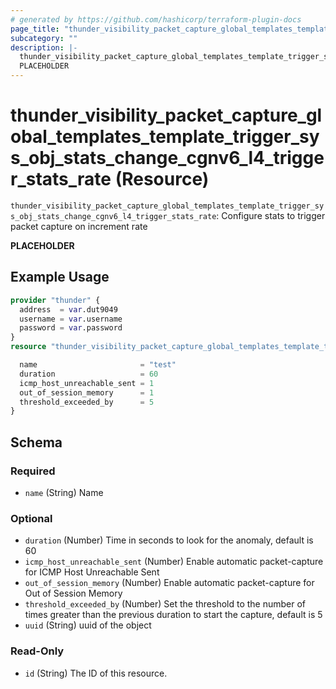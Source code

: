 ```yaml
---
# generated by https://github.com/hashicorp/terraform-plugin-docs
page_title: "thunder_visibility_packet_capture_global_templates_template_trigger_sys_obj_stats_change_cgnv6_l4_trigger_stats_rate Resource - terraform-provider-thunder"
subcategory: ""
description: |-
  thunder_visibility_packet_capture_global_templates_template_trigger_sys_obj_stats_change_cgnv6_l4_trigger_stats_rate: Configure stats to trigger packet capture on increment rate
  PLACEHOLDER
---
```


# thunder_visibility_packet_capture_global_templates_template_trigger_sys_obj_stats_change_cgnv6_l4_trigger_stats_rate (Resource)

`thunder_visibility_packet_capture_global_templates_template_trigger_sys_obj_stats_change_cgnv6_l4_trigger_stats_rate`: Configure stats to trigger packet capture on increment rate

__PLACEHOLDER__

## Example Usage

```terraform
provider "thunder" {
  address  = var.dut9049
  username = var.username
  password = var.password
}
resource "thunder_visibility_packet_capture_global_templates_template_trigger_sys_obj_stats_change_cgnv6_l4_trigger_stats_rate" "thunder_visibility_packet_capture_global_templates_template_trigger_sys_obj_stats_change_cgnv6_l4_trigger_stats_rate" {

  name                       = "test"
  duration                   = 60
  icmp_host_unreachable_sent = 1
  out_of_session_memory      = 1
  threshold_exceeded_by      = 5
}
```

<!-- schema generated by tfplugindocs -->
## Schema

### Required

- `name` (String) Name

### Optional

- `duration` (Number) Time in seconds to look for the anomaly, default is 60
- `icmp_host_unreachable_sent` (Number) Enable automatic packet-capture for ICMP Host Unreachable Sent
- `out_of_session_memory` (Number) Enable automatic packet-capture for Out of Session Memory
- `threshold_exceeded_by` (Number) Set the threshold to the number of times greater than the previous duration to start the capture, default is 5
- `uuid` (String) uuid of the object

### Read-Only

- `id` (String) The ID of this resource.


